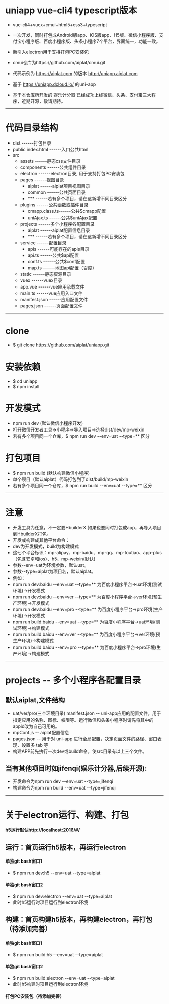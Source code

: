 # uniapp vue-cli4 typescript版本

 - vue-cli4+vuex+cmui+html5+css3+typescript
 - 一次开发，同时打包成Android版app、iOS版app、H5版、微信小程序版、支付宝小程序版、百度小程序版、头条小程序7个平台，界面统一，功能一致。
 - 新引入electron用于支持打包PC安装包
 - cmui仓库为https://github.com/aiplat/cmui.git
 - 代码示例为 https://aiplat.com 的版本 http://uniapp.aiplat.com

 - 基于 https://uniapp.dcloud.io/ 的uni-app
 - 基于本仓库所开发的‘娱乐计分器’已经成功上线微信、头条、支付宝三大程序，近期开源，敬请期待。

---

# 代码目录结构
  - dist              ------打包目录
  - public
    index.html        ------入口公共html
  - src
    - assets          ------静态css文件目录
    - components      ------公共组件目录
    - electron        ------electron目录, 用于支持打包PC安装包
    - pages           ------视图目录
      - aiplat        ------aiplat项目视图目录
      - common        ------公共页面目录
      - ***           ------若有多个项目，请在这新增不同目录区分
    - plugins         ------公共函数或插件目录
      - cmapp.class.ts------公共$cmapp配置
      - uniAjax.ts    ------公共$uniAjax配置
    - projects        ------多个小程序各配置目录
      - aiplat        ------aiplat配置信息目录
      - ***           ------若有多个项目，请在这新增不同目录区分
    - service         ------配置目录
      - apis          ------可能存在的apis目录
      - api.ts        ------公共$api配置
      - conf.ts       ------公共$conf配置
      - map.ts        ------地图api配置（百度）
    - static          ------静态资源目录
    - vuex            ------vuex目录
    - app.vue         ------vue应用承载文件
    - main.ts         ------vue应用入口文件
    - manifest.json   ------应用配置文件
    - pages.json      ------页面配置文件

---

# clone
 - $ git clone https://github.com/aiplat/uniapp.git

# 安装依赖
 - $ cd uniapp
 - $ npm install

# 开发模式
 - npm run dev   (默认微信小程序开发)
 - 打开微信开发者工具->小程序->导入项目->选择dist/dev/mp-weixin
 - 若有多个项目同一个仓库，$ npm run dev --env=uat --type=** 区分

# 打包项目
 - $ npm run build (默认构建微信小程序)
 - 单个项目（默认aiplat）代码打包到了dist/build/mp-weixin
 - 若有多个项目同一个仓库，$ npm run build --env=uat --type=** 区分

---

# 注意
 - 开发工具为任意，不一定要HbuilderX.如果也要同时打包成app，再导入项目到HbuilderX打包。
 - 开发或构建成其他平台命令：
 - dev为开发模式，build为构建模式
 - 这七个平台标识：mp-alipay、mp-baidu、mp-qq、mp-toutiao、app-plus（包含安卓和ios）、h5、mp-weixin(默认)
 - 参数--env=uat为环境参数，默认uat。
 - 参数--type=aiplat为项目名，默认aiplat。
 - 例如：
 - npm run dev:baidu --env=uat --type=** 为百度小程序平台->uat环境(测试环境)->开发模式
 - npm run dev:baidu --env=ver --type=** 为百度小程序平台->ver环境(预生产环境)->开发模式
 - npm run dev:baidu --env=pro --type=** 为百度小程序平台->pro环境(生产环境)->开发模式
 - npm run build:baidu --env=uat --type=** 为百度小程序平台->uat环境(测试环境)->构建模式
 - npm run build:baidu --env=ver --type=** 为百度小程序平台->ver环境(预生产环境)->构建模式
 - npm run build:baidu --env=pro --type=** 为百度小程序平台->pro环境(生产环境)->构建模式

---

# projects -- 多个小程序各配置目录
 ## 默认aiplat,文件结构
 - uat/ver/pro(三个环境目录)   manifest.json  -- uni-app应用的配置文件，用于指定应用的名称、图标、权限等。运行微信和头条小程序时请先将其中的appid改为自己可用的。
 - mpConf.js      -- aiplat配置信息
 - pages.json     -- 用于对 uni-app 进行全局配置，决定页面文件的路径、窗口表现、设置多 tab 等
 - 构建APP前先执行一次dev或build命令，使src目录有以上三个文件。

 ## 当有其他项目时如jifenqi(娱乐计分器,后续开源):
 - 开发命令为npm run dev --env=uat --type=jifenqi
 - 构建命令为npm run build --env=uat --type=jifenqi

---

# 关于electron运行、构建、打包

#### h5运行默认http://localhost:2016/#/
## 运行：首页运行h5版本，再运行electron
#### 单独git bash窗口1
 - $ npm run dev:h5 --env=uat --type=aiplat
#### 单独git bash窗口2
 - $ npm run dev:electron --env=uat --type=aiplat
 - 此时h5运行时项目运行到electron环境

## 构建：首页构建h5版本，再构建electron，再打包（待添加完善）
#### 单独git bash窗口1
 - $ npm run build:h5 --env=uat --type=aiplat
#### 单独git bash窗口2
 - $ npm run build:electron --env=uat --type=aiplat
 - 此时h5构建时项目运行到electron环境

#### 打包PC安装包（待添加完善）
